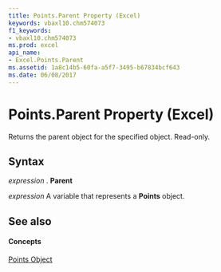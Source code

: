 ```yaml
---
title: Points.Parent Property (Excel)
keywords: vbaxl10.chm574073
f1_keywords:
- vbaxl10.chm574073
ms.prod: excel
api_name:
- Excel.Points.Parent
ms.assetid: 1a8c14b5-60fa-a5f7-3495-b67834bcf643
ms.date: 06/08/2017
---
```



# Points.Parent Property (Excel)

Returns the parent object for the specified object. Read-only.


## Syntax

 _expression_ . **Parent**

 _expression_ A variable that represents a **Points** object.


## See also


#### Concepts


[Points Object](Excel.Points(object).md)

